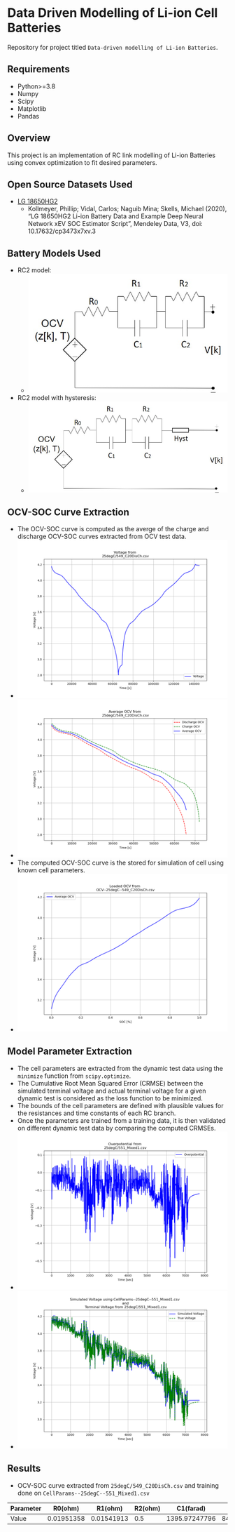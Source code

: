 # Data Driven Modelling of Li-ion Cell Batteries
Repository for project titled ```Data-driven modelling of Li-ion Batteries```. 

## Requirements
- Python>=3.8
- Numpy
- Scipy
- Matplotlib
- Pandas

## Overview
This project is an implementation of RC link modelling of Li-ion Batteries using convex optimization to fit desired parameters.

## Open Source Datasets Used
- [LG 18650HG2](https://data.mendeley.com/datasets/cp3473x7xv/3)
    - Kollmeyer, Phillip; Vidal, Carlos; Naguib Mina; Skells, Michael  (2020), “LG 18650HG2 Li-ion Battery Data and Example Deep Neural Network xEV SOC Estimator Script”, Mendeley Data, V3, doi: 10.17632/cp3473x7xv.3

## Battery Models Used
- RC2 model:
    - ![rc2](images/rc2.jpg)
- RC2 model with hysteresis:
    - ![rc2-hyst](images/rc2-hyst.jpg)

## OCV-SOC Curve Extraction
- The OCV-SOC curve is computed as the averge of the charge and discharge OCV-SOC curves extracted from OCV test data.
- ![ocv-test](images/test-volt.png)
- ![ocv](images/ocv.png)
- The computed OCV-SOC curve is the stored for simulation of cell using known cell parameters.
- ![loaded-ocv](images/loaded-ocv.png)

## Model Parameter Extraction
- The cell parameters are extracted from the dynamic test data using the ```minimize``` function from ```scipy.optimize```. 
- The Cumulative Root Mean Squared Error (CRMSE) between the simulated terminal voltage and actual terminal voltage for a given dynamic test is considered as the loss function to be minimized.
- The bounds of the cell parameters are defined with plausible values for the resistances and time constants of each RC branch.
- Once the parameters are trained from a training data, it is then validated on different dynamic test data by comparing the computed CRMSEs.
- ![overpot](images/overpot.png)
- ![dynamic](images/dynamic.png)

## Results
- OCV-SOC curve extracted from ```25degC/549_C20DisCh.csv``` and training done on ```CellParams--25degC--551_Mixed1.csv```

| Parameter | R0(ohm)    | R1(ohm)    | R2(ohm) | C1(farad)     | C2(farad)      | CRMSE             |
|-----------|------------|------------|---------|---------------|----------------|-------------------|
| Value     | 0.01951358 | 0.01541913 | 0.5     | 1395.97247796 | 84959.64540431 | 20.01416826514894 |